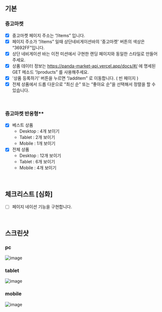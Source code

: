 ## 기본
### 중고마켓
- [x]  중고마켓 페이지 주소는 “/items” 입니다.
- [x]  페이지 주소가 “/items” 일때 상단네비게이션바의 '중고마켓' 버튼의 색상은 “3692FF”입니다.
- [x]  상단 네비게이션 바는 이전 미션에서 구현한 랜딩 페이지와 동일한 스타일로 만들어 주세요.
- [x]  상품 데이터 정보는 https://panda-market-api.vercel.app/docs/#/ 에 명세된 GET 메소드 “/products” 를 사용해주세요.
- [x]  '상품 등록하기' 버튼을 누르면 “/additem” 로 이동합니다. ( 빈 페이지 )
- [x]  전체 상품에서 드롭 다운으로 “최신 순” 또는 “좋아요 순”을 선택해서 정렬을 할 수 있습니다.
<br>

### 중고마켓 반응형**

- [x]  베스트 상품
    - Desktop : 4개 보이기
    - Tablet : 2개 보이기
    - Mobile : 1개 보이기
- [x]  전체 상품
    - Desktop : 12개 보이기
    - Tablet : 6개 보이기
    - Mobile : 4개 보이기
<br>

## **체크리스트 [심화]**
- [ ]  페이지 네이션 기능을 구현합니다.
<br>

## 스크린샷
### pc
![image](https://github.com/user-attachments/assets/e04fecef-b442-416c-8438-ec5b0bd7c5e0)

### tablet
![image](https://github.com/user-attachments/assets/d3737996-05cb-45ec-8c80-3e55cad05488)

### mobile
![image](https://github.com/user-attachments/assets/849653ba-4d4a-4666-9ca5-44791f617309)
